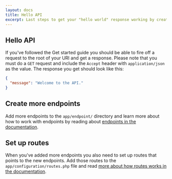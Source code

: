 ```yaml
---
layout: docs
title: Hello API
excerpt: Last steps to get your "hello world" response working by creating your first endpoint and route.
---
```


## Hello API
If you've followed the Get started guide you should be able to fire off a request to the root of your URI and get a response. Please note that you must do a <code>GET</code> request and include the <code>Accept</code> header with <code>application/json</code> as the value. The response you get should look like this:

```json
{
  "message": "Welcome to the API."
}
```

## Create more endpoints
Add more endpoints to the <code>app/endpoint/</code> directory and
learn more about how to work with endpoints by reading about [endpoints in the documentation](/docs/core/endpoints/).

## Set up routes
When you've added more endpoints you also need to set up routes that points to the new endpoints. Add those routes to the <code>app/configuration/routes.php</code> file and read [more about how routes works in the documentation](/docs/core/routes/).

